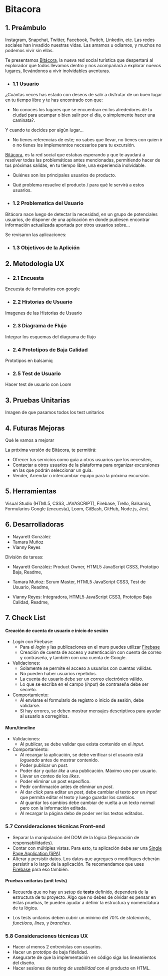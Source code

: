 # Bitacora

## 1. Preámbulo

Instagram, Snapchat, Twitter, Facebook, Twitch, Linkedin, etc. Las redes
sociales han invadido nuestras vidas. Las amamos u odiamos, y muchos no podemos
vivir sin ellas.

Te presentamos [Bitácora](https://.github.io/SCL012-Social-Network/src/index.html), la nueva red social turística que despertará al explorador que todos llevamos dentro y nos acompañará a explorar nuevos lugares, llevándonos a vivir inolvidables aventuras.

* ### **1.1 Usuario**
¿Cuántas veces has estado con deseos de salir a disfrutar de un buen lugar en tu tiempo libre y te has encontrado con que:
- No conoces los lugares que se encuentran en los alrededores de tu ciudad para acampar o bien salir por el día, o simplemente hacer una caminata?.

Y cuando te decides por algún lugar...
- No tienes referencias de este; no sabes que llevar, no tienes con quien ir o no tienes los implemenntos necesarios para tu excursión.

[Bitácora](https://.github.io/SCL012-Social-Network/src/index.html), es la red social que estabas esperando y que te ayudará a resolver todas las problemáticas antes mencionadas, permitiendo hacer de tus próximas salidas, en tu tiempo libre, una experiencia inolvidable.  


* Quiénes son los principales usuarios de producto.
* Qué problema resuelve el producto / para qué le servirá a estos usuarios.

* ### **1.2 Problematica del Usuario**
Bitácora nace luego de detectar la necesidad, en un grupo de potenciales usuarios, de disponer de una aplicación en donde pudiesen encontrar información actualizada aportada por otros usuarios sobre... 

Se revisaron las aplicaciones:


* ### **1.3 Objetivos de la Aplición**

## 2. Metodología UX


* ### **2.1 Encuesta**

Encuesta de formularios con google

* ### **2.2 Historias de Usuario**

Imagenes de las Historias de Usuario

* ### **2.3 Diagrama de Flujo**

Integrar los esquemas del diagrama de flujo

* ### **2.4 Prototipos de Baja Calidad**

Prototipos en balsamiq

* ### **2.5 Test de Usuario**

Hacer test de usuario con Loom

## 3. Pruebas Unitarias

Imagen de que pasamos todos los test unitarios

## 4. Futuras Mejoras
Qué le vamos a mejorar

La próxima versión de Bitácora, te permitirá:

- Ofrecer tus servicios como guía a otros usuarios que los necesiten,
- Contactar a otros usuarios de la plataforma para organizar excursiones en las que podrán seleccionar un guía.
- Vender, Arrendar o intercambiar equipo para la próxima excursión.


## 5. Herramientas

Visual Studio (HTML5, CSS3, JAVASCRIPT), Firebase, Trello, Balsamiq, Formularios Google (encuesta), Loom, GitBash, GitHub, Node.js, Jest.


## 6. Desarrolladoras

- Nayarett González
- Tamara Muñoz
- Vianny Reyes

División de tareas:
- Nayarett González:  Product Owner, HTML5 JavaScript CSS3, Prototipo Baja, Readme,

- Tamara Muñoz: Scrum Master, HTML5 JavaScript CSS3, Test de Usuario, Readme,

- Vianny Reyes: Integradora, HTML5 JavaScript CSS3, Prototipo Baja Calidad, Readme, 


## 7. Check List

#### Creación de cuenta de usuario e inicio de sesión

* _Login_ con Firebase:
  - Para el _login_ y las publicaciones en el muro puedes utilizar [Firebase](https://firebase.google.com/products/database/)
  - Creación de cuenta de acceso y autenticación con cuenta de correo y
    contraseña, y también con una cuenta de Google.
* Validaciones:
  - Solamente se permite el acceso a usuarios con cuentas válidas.
  - No pueden haber usuarios repetidos.
  - La cuenta de usuario debe ser un correo electrónico válido.
  - Lo que se escriba en el campo (_input_) de contraseña debe ser secreto.
* Comportamiento:
  - Al enviarse el formulario de registro o inicio de sesión, debe validarse.
  - Si hay errores, se deben mostrar mensajes descriptivos para ayudar al
  usuario a corregirlos.

#### Muro/timeline

* Validaciones:
  - Al publicar, se debe validar que exista contenido en el _input_.
* Comportamiento:
  - Al recargar la aplicación, se debe verificar si el usuario está _logueado_
    antes de mostrar contenido.
  - Poder publicar un _post_.
  - Poder dar y quitar _like_ a una publicación. Máximo uno por usuario.
  - Llevar un conteo de los _likes_.
  - Poder eliminar un post específico.
  - Pedir confirmación antes de eliminar un _post_.
  - Al dar _click_ para editar un _post_, debe cambiar el texto por un _input_
    que permita editar el texto y luego guardar los cambios.
  - Al guardar los cambios debe cambiar de vuelta a un texto normal pero con la
    información editada.
  - Al recargar la página debo de poder ver los textos editados.

### 5.7 Consideraciones técnicas Front-end

* Separar la manipulación del DOM de la lógica (Separación de responsabilidades).
* Contar con múltiples vistas. Para esto, tu aplicación debe ser una
 [Single Page Application (SPA)](https://es.wikipedia.org/wiki/Single-page_application)
* Alterar y persistir datos. Los datos que agregues o modifiques deberán
  persistir a lo largo de la aplicación. Te recomendamos que uses
  [Firebase](https://firebase.google.com/) para eso también.

#### Pruebas unitarias (unit tests)

* Recuerda que no hay un _setup_ de **tests** definido, dependerá de
  la estructura de tu proyecto. Algo que no debes de olvidar es pensar en éstas
  pruebas, te pueden ayudar a definir la estructura y nomenclatura de tu lógica.

* Los tests unitarios deben cubrir un mínimo del 70% de _statements_, _functions_,
  _lines_, y _branches_.

### 5.8 Consideraciones técnicas UX

* Hacer al menos 2 entrevistas con usuarios.
* Hacer un  prototipo de baja fidelidad.
* Asegurarte de que la implementación en código siga los lineamientos del
  diseño.
* Hacer sesiones de _testing de usabilidad_ con el producto en HTML.
